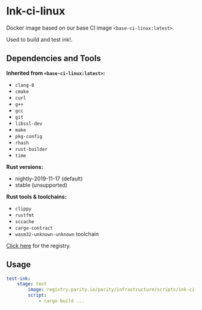 # Ink-ci-linux

Docker image based on our base CI image `<base-ci-linux:latest>`.

Used to build and test ink!.

## Dependencies and Tools

**Inherited from `<base-ci-linux:latest>`:**

- `clang-8`
- `cmake`
- `curl`
- `g++`
- `gcc`
- `git`
- `libssl-dev`
- `make`
- `pkg-config`
- `rhash`
- `rust-builder`
- `time`

**Rust versions:**

- nightly-2019-11-17 (default)
- stable (unsupported)

**Rust tools & toolchains:**

- `clippy`
- `rustfmt`
- `sccache`
- `cargo-contract`
- `wasm32-unknown-unknown` toolchain

[Click here](https://registry.parity.io/parity/infrastructure/scripts/ink-ci-linux) for the registry.

## Usage

```yaml
test-ink:
    stage: test
        image: registry.parity.io/parity/infrastructure/scripts/ink-ci-linux:latest
        script:
            - cargo build ...
```
